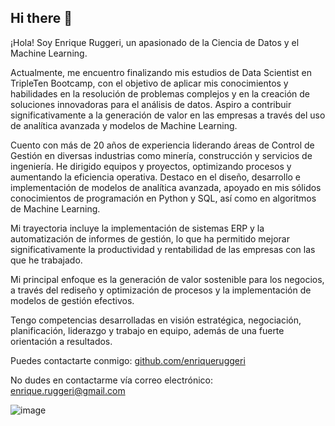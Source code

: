 ## Hi there 👋

¡Hola! Soy Enrique Ruggeri, un apasionado de la Ciencia de Datos y el Machine Learning.

Actualmente, me encuentro finalizando mis estudios de Data Scientist en TripleTen Bootcamp, con el objetivo de aplicar mis conocimientos y habilidades en la resolución de problemas complejos y en la creación de soluciones innovadoras para el análisis de datos. Aspiro a contribuir significativamente a la generación de valor en las empresas a través del uso de analítica avanzada y modelos de Machine Learning.

Cuento con más de 20 años de experiencia liderando áreas de Control de Gestión en diversas industrias como minería, construcción y servicios de ingeniería. He dirigido equipos y proyectos, optimizando procesos y aumentando la eficiencia operativa. Destaco en el diseño, desarrollo e implementación de modelos de analítica avanzada, apoyado en mis sólidos conocimientos de programación en Python y SQL, así como en algoritmos de Machine Learning. 

Mi trayectoria incluye la implementación de sistemas ERP y la automatización de informes de gestión, lo que ha permitido mejorar significativamente la productividad y rentabilidad de las empresas con las que he trabajado.

Mi principal enfoque es la generación de valor sostenible para los negocios, a través del rediseño y optimización de procesos y la implementación de modelos de gestión efectivos. 

Tengo competencias desarrolladas en visión estratégica, negociación, planificación, liderazgo y trabajo en equipo, además de una fuerte orientación a resultados.

Puedes contactarte conmigo: [github.com/enriqueruggeri ](https://www.linkedin.com/in/enrique-ruggeri/)


No dudes en contactarme vía correo electrónico: enrique.ruggeri@gmail.com


![image](https://github.com/enriqueruggeri/enriqueruggeri/assets/160076100/9aaecdba-490f-4f9a-b2e0-3a29961f2a91)
